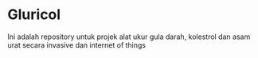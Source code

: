 # Gluricol
Ini adalah repository untuk projek alat ukur gula darah, kolestrol dan asam urat secara invasive dan internet of things
